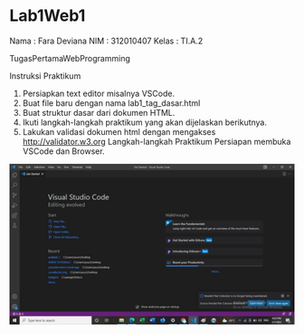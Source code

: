 # Lab1Web1
Nama : Fara Deviana
NIM : 312010407
Kelas : TI.A.2

TugasPertamaWebProgramming

Instruksi Praktikum
1. Persiapkan text editor misalnya VSCode.
2. Buat file baru dengan nama lab1_tag_dasar.html
3. Buat struktur dasar dari dokumen HTML.
4. Ikuti langkah-langkah praktikum yang akan dijelaskan berikutnya.
5. Lakukan validasi dokumen html dengan mengakses http://validator.w3.org
Langkah-langkah Praktikum
Persiapan membuka VSCode dan Browser.

![](images/1.jpg)
